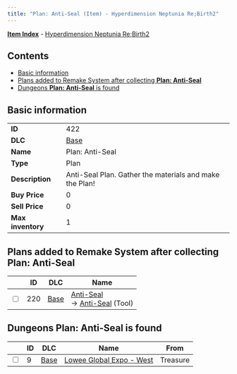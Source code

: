 ```yaml
---
title: "Plan: Anti-Seal (Item) - Hyperdimension Neptunia Re;Birth2"
---
```


[**Item Index**](/neptunia/rb2/item/index.html) - [Hyperdimension Neptunia Re;Birth2](/neptunia/rb2)

## Contents

- [Basic information](#basic-information)
- [Plans added to Remake System after collecting **Plan: Anti-Seal**](#plans-added-to-remake-system-after-collecting-plan-anti-seal)
- [Dungeons **Plan: Anti-Seal** is found](#dungeons-plan-anti-seal-is-found)

## Basic information

|   |   |
| -- | -- |
| **ID** | 422 |
| **DLC** | [Base](/neptunia/rb2/dlc/0-base.html) |
| **Name** | Plan: Anti-Seal |
| **Type** | Plan |
| **Description** | Anti-Seal Plan. Gather the materials and make the Plan! |
| **Buy Price** | 0 |
| **Sell Price** | 0 |
| **Max inventory** | 1 |

## Plans added to Remake System after collecting **Plan: Anti-Seal**

|    | ID | DLC | Name |
| -- | -- | --- | ---- |
| <input type="checkbox" id="rb2-remake-0-220" class="trackbox" /> | 220 | [Base](/neptunia/rb2/dlc/0-base.html) | [Anti-Seal](/neptunia/rb2/remake/0-220-anti-seal.html)<br />→ [Anti-Seal](/neptunia/rb2/item/0-25-anti-seal.html) (Tool) |

## Dungeons **Plan: Anti-Seal** is found

|    | ID | DLC | Name | From |
| -- | -- | --- | ---- | ---- |
| <input type="checkbox" id="rb2-dungeon-0-9" class="trackbox" /> | 9 | [Base](/neptunia/rb2/dlc/0-base.html) | [Lowee Global Expo - West](/neptunia/rb2/dungeon/0-9-lowee-global-expo-west.html) | Treasure |